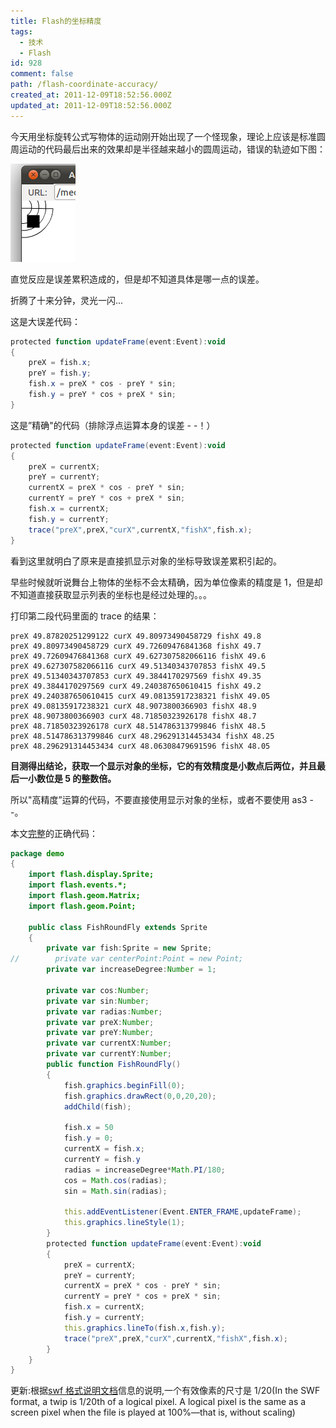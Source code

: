 ```yaml
---
title: Flash的坐标精度
tags:
  - 技术
  - Flash
id: 928
comment: false
path: /flash-coordinate-accuracy/
created_at: 2011-12-09T18:52:56.000Z
updated_at: 2011-12-09T18:52:56.000Z
---
```


今天用坐标旋转公式写物体的运动刚开始出现了一个怪现象，理论上应该是标准圆周运动的代码最后出来的效果却是半径越来越小的圆周运动，错误的轨迹如下图：

![](./错误的圆周运动.png '错误的圆周运动')

直觉反应是误差累积造成的，但是却不知道具体是哪一点的误差。

折腾了十来分钟，灵光一闪...

这是大误差代码：

```actionscript
protected function updateFrame(event:Event):void
{
    preX = fish.x;
    preY = fish.y;
    fish.x = preX * cos - preY * sin;
    fish.y = preY * cos + preX * sin;
}
```

这是”精确"的代码（排除浮点运算本身的误差 - -！）

```actionscript
protected function updateFrame(event:Event):void
{
    preX = currentX;
    preY = currentY;
    currentX = preX * cos - preY * sin;
    currentY = preY * cos + preX * sin;
    fish.x = currentX;
    fish.y = currentY;
    trace("preX",preX,"curX",currentX,"fishX",fish.x);
}
```

看到这里就明白了原来是直接抓显示对象的坐标导致误差累积引起的。

早些时候就听说舞台上物体的坐标不会太精确，因为单位像素的精度是 1，但是却不知道直接获取显示列表的坐标也是经过处理的。。。

打印第二段代码里面的 trace 的结果：

```
preX 49.87820251299122 curX 49.80973490458729 fishX 49.8
preX 49.80973490458729 curX 49.72609476841368 fishX 49.7
preX 49.72609476841368 curX 49.627307582066116 fishX 49.6
preX 49.627307582066116 curX 49.51340343707853 fishX 49.5
preX 49.51340343707853 curX 49.3844170297569 fishX 49.35
preX 49.3844170297569 curX 49.240387650610415 fishX 49.2
preX 49.240387650610415 curX 49.08135917238321 fishX 49.05
preX 49.08135917238321 curX 48.9073800366903 fishX 48.9
preX 48.9073800366903 curX 48.71850323926178 fishX 48.7
preX 48.71850323926178 curX 48.514786313799846 fishX 48.5
preX 48.514786313799846 curX 48.296291314453434 fishX 48.25
preX 48.296291314453434 curX 48.06308479691596 fishX 48.05
```

**目测得出结论，获取一个显示对象的坐标，它的有效精度是小数点后两位，并且最后一小数位是 5 的整数倍。**

所以"高精度”运算的代码，不要直接使用显示对象的坐标，或者不要使用 as3 - -。

本文[完整](https://gist.github.com/1450965)的正确代码：

```actionscript
package demo
{
    import flash.display.Sprite;
    import flash.events.*;
    import flash.geom.Matrix;
    import flash.geom.Point;

    public class FishRoundFly extends Sprite
    {
        private var fish:Sprite = new Sprite;
//        private var centerPoint:Point = new Point;
        private var increaseDegree:Number = 1;

        private var cos:Number;
        private var sin:Number;
        private var radias:Number;
        private var preX:Number;
        private var preY:Number;
        private var currentX:Number;
        private var currentY:Number;
        public function FishRoundFly()
        {
            fish.graphics.beginFill(0);
            fish.graphics.drawRect(0,0,20,20);
            addChild(fish);

            fish.x = 50
            fish.y = 0;
            currentX = fish.x;
            currentY = fish.y
            radias = increaseDegree*Math.PI/180;
            cos = Math.cos(radias);
            sin = Math.sin(radias);

            this.addEventListener(Event.ENTER_FRAME,updateFrame);
            this.graphics.lineStyle(1);
        }
        protected function updateFrame(event:Event):void
        {
            preX = currentX;
            preY = currentY;
            currentX = preX * cos - preY * sin;
            currentY = preY * cos + preX * sin;
            fish.x = currentX;
            fish.y = currentY;
            this.graphics.lineTo(fish.x,fish.y);
            trace("preX",preX,"curX",currentX,"fishX",fish.x);
        }
    }
}
```

更新:根据[swf 格式说明文档](http://wwwimages.adobe.com/www.adobe.com/content/dam/Adobe/en/devnet/swf/pdf/swf-file-format-spec.pdf)信息的说明,一个有效像素的尺寸是 1/20(In the SWF format, a twip is 1/20th of a logical pixel. A logical pixel is the same as a screen pixel when the file is played at 100%—that is, without scaling)
